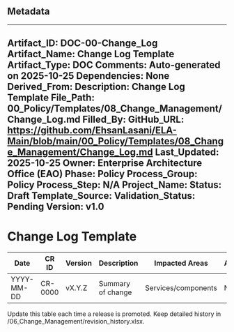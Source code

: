 ## Metadata
---
Artifact_ID: DOC-00-Change_Log
Artifact_Name: Change Log Template
Artifact_Type: DOC
Comments: Auto-generated on 2025-10-25
Dependencies: None
Derived_From: 
Description: Change Log Template
File_Path: 00_Policy/Templates/08_Change_Management/Change_Log.md
Filled_By: 
GitHub_URL: https://github.com/EhsanLasani/ELA-Main/blob/main/00_Policy/Templates/08_Change_Management/Change_Log.md
Last_Updated: 2025-10-25
Owner: Enterprise Architecture Office (EAO)
Phase: Policy
Process_Group: Policy
Process_Step: N/A
Project_Name: 
Status: Draft
Template_Source: 
Validation_Status: Pending
Version: v1.0
---
# Change Log Template

| Date | CR ID | Version | Description | Impacted Areas | Approver |
|------|-------|---------|-------------|----------------|----------|
| YYYY-MM-DD | CR-0000 | vX.Y.Z | Summary of change | Services/components | Name |

Update this table each time a release is promoted. Keep detailed history in /06_Change_Management/revision_history.xlsx.
